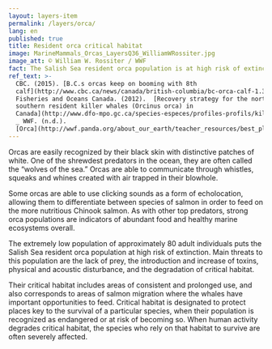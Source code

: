 ```yaml
---
layout: layers-item
permalink: /layers/orca/
lang: en
published: true
title: Resident orca critical habitat
image: MarineMammals_Orcas_LayersQ36_WilliamWRossiter.jpg
image_att: © William W. Rossiter / WWF
fact: The Salish Sea resident orca population is at high risk of extinction
ref_text: >-
  CBC. (2015). [B.C.s orcas keep on booming with 8th
  calf](http://www.cbc.ca/news/canada/british-columbia/bc-orca-calf-1.3369943) _
  Fisheries and Oceans Canada. (2012).  [Recovery strategy for the northern and
  southern resident killer whales (Orcinus orca) in
  Canada](http://www.dfo-mpo.gc.ca/species-especes/profiles-profils/killerWhalesouth-PAC-NE-epaulardsud-eng.html)
  _ WWF. (n.d.).
  [Orca](http://wwf.panda.org/about_our_earth/teacher_resources/best_place_species/current_top_10/orca.cfm)
---
```

Orcas are easily recognized by their black skin with distinctive patches of white. One of the shrewdest predators in the ocean, they are often called the “wolves of the sea.” Orcas are able to communicate through whistles, squeaks and whines created with air trapped in their blowhole. 

Some orcas are able to use clicking sounds as a form of echolocation, allowing them to differentiate between species of salmon in order to feed on the more nutritious Chinook salmon. As with other top predators, strong orca populations are indicators of abundant food and healthy marine ecosystems overall.

The extremely low population of approximately 80 adult individuals puts the Salish Sea resident orca population at high risk of extinction. Main threats to this population are the lack of prey, the introduction and increase of toxins, physical and acoustic disturbance, and the degradation of critical habitat.

Their critical habitat includes areas of consistent and prolonged use, and also corresponds to areas of salmon migration where the whales have important opportunities to feed. Critical habitat is designated to protect places key to the survival of a particular species, when their population is recognized as endangered or at risk of becoming so. When human activity degrades critical habitat, the species who rely on that habitat to survive are often severely affected.

